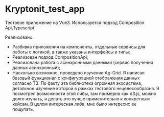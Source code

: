 # Kryptonit_test_app

Тестовое приложение на Vue3.
Используется подход Composition Api,Typescript

Реализовано:
 - Разбивка приложения на компоненты, отдельные сервисы для работы с логикой, а также указаны интерфейсы и типы;
 - Реализован подход CompositionApi;
 - Реализована работа с асинхронными данными (сервис получения данных асинхронный);
 - Насколько возможно, проведено изучение Ag-Grid. Я написал базовый функционал с конфигурацией отображения данных согласно ТЗ. По факту эта библиотека огромная экосистема, детальное изучение которой в рамках тестового нецелесообразна. Я посмотрел возможности этой либы, там примерно как d3.js, можно долго изучать, и делать это лучше применительно к конкретным кейсам. В целом интересная либа, мне было интересно ее пощупать.
   
